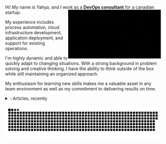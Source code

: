 Hi! My name is Yahya, and I work as a **DevOps consultant** for a canadian startup. <img src="3DTOUCH.gif" align="right" width="300" >

My experience includes process automation, cloud infrastructure development, application deployment, and support for existing operations.

I'm highly dynamic and able to quickly adapt to changing situations. With a strong background in problem solving and creative thinking, I have the ability to think outside of the box while still maintaining an organized approach.

My enthusiasm for learning new skills makes me a valuable asset in any team environment as well as my commitment to delivering results on time.
<details>
<summary> 💡Articles, recently

</summary>

- [Microsoft Ignite Event: Free Exam Voucher](https://blog.yahya-abulhaj.dev/microsoft-ignite-event-free-exam-voucher)

- [Microsoft Certified: Azure Solutions Architect Expert | Resources
](https://blog.yahya-abulhaj.dev/microsoft-certified-azure-solutions-architect-expert-resources)

- [Microsoft Certified: DevOps Engineer Expert | Resources
](https://blog.yahya-abulhaj.dev/microsoft-certified-devops-engineer-expert-resources)

- [Microsoft Certified: Security Operations Analyst Associate | Resources
](https://blog.yahya-abulhaj.dev/microsoft-certified-security-operations-analyst-associate-study-guide)

- [Microsoft Certified: Azure Security Engineer Associate | Resources](https://blog.yahya-abulhaj.dev/microsoft-certified-azure-security-engineer-associate-or-study-guide)

- [Microsoft Certified: Azure Network Engineer Associate | Resources](https://blog.yahya-abulhaj.dev/microsoft-certified-azure-network-engineer-associate-study-guide)

- [AWS Certified: Cloud Practitioner Certification](https://blog.yahya-abulhaj.dev/aws-certified-cloud-practitioner-certification)


> ❝In real open source, you have the right to control your own destiny.❞ -Linus Torvalds

</details>



<a href=#><img align="right" src="contributions.svg"></a>

